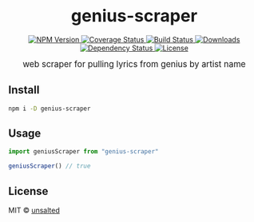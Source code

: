 <big><h1 align="center">genius-scraper</h1></big>

<p align="center">
  <a href="https://npmjs.org/package/genius-scraper">
    <img src="https://img.shields.io/npm/v/genius-scraper.svg?style=flat-square"
         alt="NPM Version">
  </a>

  <a href="https://coveralls.io/r/unsalted/genius-scraper">
    <img src="https://img.shields.io/coveralls/unsalted/genius-scraper.svg?style=flat-square"
         alt="Coverage Status">
  </a>

  <a href="https://travis-ci.org/unsalted/genius-scraper">
    <img src="https://img.shields.io/travis/unsalted/genius-scraper.svg?style=flat-square"
         alt="Build Status">
  </a>

  <a href="https://npmjs.org/package/genius-scraper">
    <img src="http://img.shields.io/npm/dm/genius-scraper.svg?style=flat-square"
         alt="Downloads">
  </a>

  <a href="https://david-dm.org/unsalted/genius-scraper.svg">
    <img src="https://david-dm.org/unsalted/genius-scraper.svg?style=flat-square"
         alt="Dependency Status">
  </a>

  <a href="https://github.com/unsalted/genius-scraper/blob/master/LICENSE">
    <img src="https://img.shields.io/npm/l/genius-scraper.svg?style=flat-square"
         alt="License">
  </a>
</p>

<p align="center"><big>
web scraper for pulling lyrics from genius by artist name
</big></p>


## Install

```sh
npm i -D genius-scraper
```

## Usage

```js
import geniusScraper from "genius-scraper"

geniusScraper() // true
```

## License

MIT © [unsalted](http://github.com/unsalted)

[npm-url]: https://npmjs.org/package/genius-scraper
[npm-image]: https://img.shields.io/npm/v/genius-scraper.svg?style=flat-square

[travis-url]: https://travis-ci.org/unsalted/genius-scraper
[travis-image]: https://img.shields.io/travis/unsalted/genius-scraper.svg?style=flat-square

[coveralls-url]: https://coveralls.io/r/unsalted/genius-scraper
[coveralls-image]: https://img.shields.io/coveralls/unsalted/genius-scraper.svg?style=flat-square

[depstat-url]: https://david-dm.org/unsalted/genius-scraper
[depstat-image]: https://david-dm.org/unsalted/genius-scraper.svg?style=flat-square

[download-badge]: http://img.shields.io/npm/dm/genius-scraper.svg?style=flat-square
